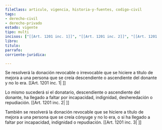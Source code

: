 ```yaml
---
fileClass: articulo, vigencia, historia-y-fuentes, codigo-civil
tags:
- derecho-civil
- derecho-privado
estado: vigente
tipo: multi
incisos: ["[[Art. 1201 inc. 1]]", "[[Art. 1201 inc. 2]]", "[[Art. 1201 inc. 3]]"]
libro:
titulo:
parrafo:
corriente-juridica:

---
```

Se resolverá la donación revocable o irrevocable que se hiciere a título de mejora a una persona que se creía descendiente o ascendiente del donante y no lo era. [[Art. 1201 inc. 1| ]]

Lo mismo sucederá si el donatario, descendiente o ascendiente del donante, ha llegado a faltar por incapacidad, indignidad, desheredación o repudiación. [[Art. 1201 inc. 2| ]]

También se resolverá la donación revocable que se hiciere a título de mejora a una persona que se creía cónyuge y no lo era, o si ha llegado a faltar por incapacidad, indignidad o repudiación. [[Art. 1201 inc. 3| ]]